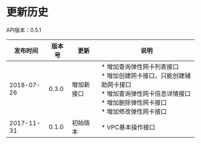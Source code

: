 # 更新历史 #
API版本：0.5.1

|发布时间|版本号|更新|说明|
|---|---|---|---|
|2018-07-26|0.3.0|增加新接口|* 增加查询弹性网卡列表接口<br>* 增加创建网卡接口，只能创建辅助网卡接口<br>* 增加查询弹性网卡信息详情接口<br>* 增加删除弹性网卡接口<br>* 增加修改弹性网卡接口|
|2017-11-31|0.1.0|初始版本|* VPC基本操作接口|
